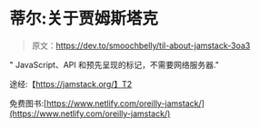 # 蒂尔:关于贾姆斯塔克

> 原文：<https://dev.to/smoochbelly/til-about-jamstack-3oa3>

" JavaScript、API 和预先呈现的标记，不需要网络服务器."

途经:【https://jamstack.org/】T2

免费图书:[https://www.netlify.com/oreilly-jamstack/](https://www.netlify.com/oreilly-jamstack/)